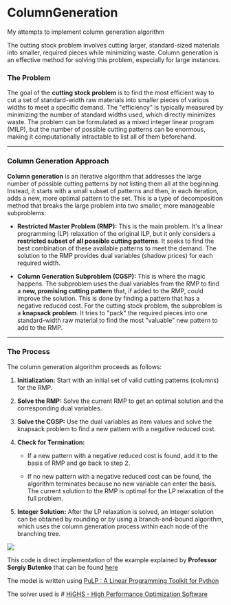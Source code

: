 # ColumnGeneration
My attempts to implement column generation algorithm

The cutting stock problem involves cutting larger, standard-sized materials into smaller, required pieces while minimizing waste. Column generation is an effective method for solving this problem, especially for large instances.

### The Problem

The goal of the  **cutting stock problem**  is to find the most efficient way to cut a set of standard-width raw materials into smaller pieces of various widths to meet a specific demand. The "efficiency" is typically measured by minimizing the number of standard widths used, which directly minimizes waste. The problem can be formulated as a mixed integer linear program (MILP), but the number of possible cutting patterns can be enormous, making it computationally intractable to list all of them beforehand.

----------

### Column Generation Approach

**Column generation**  is an iterative algorithm that addresses the large number of possible cutting patterns by not listing them all at the beginning. Instead, it starts with a small subset of patterns and then, in each iteration, adds a new, more optimal pattern to the set. This is a type of decomposition method that breaks the large problem into two smaller, more manageable subproblems:

-   **Restricted Master Problem (RMP):**  This is the main problem. It's a linear programming (LP) relaxation of the original ILP, but it only considers a  **restricted subset of all possible cutting patterns**. It seeks to find the best combination of these available patterns to meet the demand. The solution to the RMP provides dual variables (shadow prices) for each required width.
    
-   **Column Generation Subproblem (CGSP):**  This is where the magic happens. The subproblem uses the dual variables from the RMP to find a  **new, promising cutting pattern**  that, if added to the RMP, could improve the solution. This is done by finding a pattern that has a negative reduced cost. For the cutting stock problem, the subproblem is a  **knapsack problem**. It tries to "pack" the required pieces into one standard-width raw material to find the most "valuable" new pattern to add to the RMP.
    

----------

### The Process

The column generation algorithm proceeds as follows:

1.  **Initialization:**  Start with an initial set of valid cutting patterns (columns) for the RMP.
    
2.  **Solve the RMP:**  Solve the current RMP to get an optimal solution and the corresponding dual variables.
    
3.  **Solve the CGSP:**  Use the dual variables as item values and solve the knapsack problem to find a new pattern with a negative reduced cost.
    
4.  **Check for Termination:**
    
    -   If a new pattern with a negative reduced cost is found, add it to the basis of RMP and go back to step 2.
        
    -   If no new pattern with a negative reduced cost can be found, the algorithm terminates because no new variable can enter the basis. The current solution to the RMP is optimal for the LP relaxation of the full problem.
        
5.  **Integer Solution:**  After the LP relaxation is solved, an integer solution can be obtained by rounding or by using a branch-and-bound algorithm, which uses the column generation process within each node of the branching tree.


![](../../Downloads/deepseek_mermaid_20250807_979e21.png)



This code is direct implementation of the example explained by **Professor Sergiy Butenko** that can be found [here](https://www.youtube.com/watch?v=O918V86Grhc) 

The model is written using [PuLP : A Linear Programming Toolkit for Python](https://coin-or.github.io/pulp/main/index.html) 

The solver used is # [HiGHS - High Performance Optimization Software](https://ergo-code.github.io/HiGHS/dev/#HiGHS-High-Performance-Optimization-Software)
